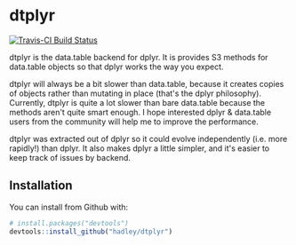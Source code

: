 # dtplyr

[![Travis-CI Build Status](https://travis-ci.org/hadley/dtplyr.svg?branch=master)](https://travis-ci.org/hadley/dtplyr)

dtplyr is the data.table backend for dplyr. It is provides S3 methods for data.table objects so that dplyr works the way you expect. 

dtplyr will always be a bit slower than data.table, because it creates copies of objects rather than mutating in place (that's the dplyr philosophy). Currently, dtplyr is quite a lot slower than bare data.table because the methods aren't quite smart enough. I hope interested dplyr & data.table users from the community will help me to improve the performance.

dtplyr was extracted out of dplyr so it could evolve independently (i.e. more rapidly!) than dplyr. It also makes dplyr a little simpler, and it's easier to keep track of issues by backend.

## Installation

You can install from Github with:

```R
# install.packages("devtools")
devtools::install_github("hadley/dtplyr")
```
